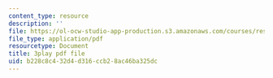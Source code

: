 ```yaml
---
content_type: resource
description: ''
file: https://ol-ocw-studio-app-production.s3.amazonaws.com/courses/res-6-006-video-demonstrations-in-lasers-and-optics-spring-2008/b228c8c432d4d316ccb28ac46ba325dc_PgW7qaOZD0U.pdf
file_type: application/pdf
resourcetype: Document
title: 3play pdf file
uid: b228c8c4-32d4-d316-ccb2-8ac46ba325dc
---
```

